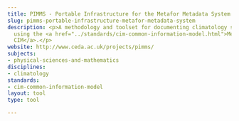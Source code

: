 ```yaml
---
title: PIMMS - Portable Infrastructure for the Metafor Metadata System
slug: pimms-portable-infrastructure-metafor-metadata-system
description: <p>A methodology and toolset for documenting climatology simulation experiments
  using the <a href="../standards/cim-common-information-model.html">Metafor
  CIM</a>.</p>
website: http://www.ceda.ac.uk/projects/pimms/
subjects:
- physical-sciences-and-mathematics
disciplines:
- climatology
standards:
- cim-common-information-model
layout: tool
type: tool

---
```


